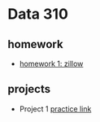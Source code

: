 # Data 310

## homework
- [homework 1: zillow](https://github.com/aehilla/data310_spring2021/blob/main/homework1_homeprices.py)

## projects
 - Project 1 
[practice link](https://www.google.com)
